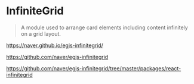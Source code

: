 # InfiniteGrid

> A module used to arrange card elements including content infinitely
> on a grid layout.

<https://naver.github.io/egjs-infinitegrid/>

<https://github.com/naver/egjs-infinitegrid>

<https://github.com/naver/egjs-infinitegrid/tree/master/packages/react-infinitegrid>
